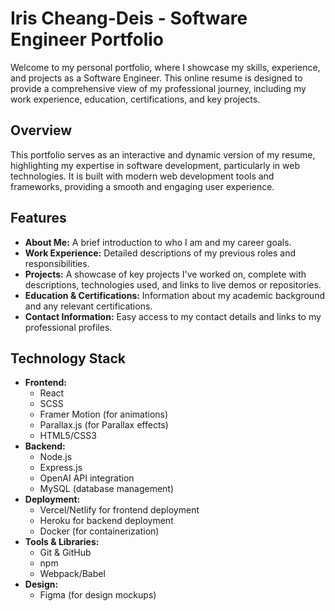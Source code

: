 # Iris Cheang-Deis - Software Engineer Portfolio

Welcome to my personal portfolio, where I showcase my skills, experience, and projects as a Software Engineer. This online resume is designed to provide a comprehensive view of my professional journey, including my work experience, education, certifications, and key projects.

## Overview

This portfolio serves as an interactive and dynamic version of my resume, highlighting my expertise in software development, particularly in web technologies. It is built with modern web development tools and frameworks, providing a smooth and engaging user experience.

## Features

- **About Me:** A brief introduction to who I am and my career goals.
- **Work Experience:** Detailed descriptions of my previous roles and responsibilities.
- **Projects:** A showcase of key projects I've worked on, complete with descriptions, technologies used, and links to live demos or repositories.
- **Education & Certifications:** Information about my academic background and any relevant certifications.
- **Contact Information:** Easy access to my contact details and links to my professional profiles.

## Technology Stack

- **Frontend:**
  - React
  - SCSS
  - Framer Motion (for animations)
  - Parallax.js (for Parallax effects)
  - HTML5/CSS3
- **Backend:**
  - Node.js
  - Express.js
  - OpenAI API integration
  - MySQL (database management)
- **Deployment:**
  - Vercel/Netlify for frontend deployment
  - Heroku for backend deployment
  - Docker (for containerization)
- **Tools & Libraries:**
  - Git & GitHub
  - npm
  - Webpack/Babel
- **Design:**
  - Figma (for design mockups)
